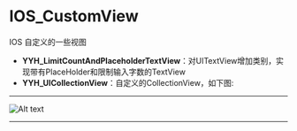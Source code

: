 # IOS_CustomView
IOS 自定义的一些视图

* **YYH_LimitCountAndPlaceholderTextView**：对UITextView增加类别，实现带有PlaceHolder和限制输入字数的TextView
* **YYH_UICollectionView**：自定义的CollectionView，如下图:

* * *

![Alt text](http://ow7i1tw26.bkt.clouddn.com/Simulator%20Screen%20Shot%202017%E5%B9%B49%E6%9C%8813%E6%97%A5%20%E4%B8%8B%E5%8D%883.08.18.png)

* * *